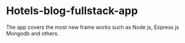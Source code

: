 # Hotels-blog-fullstack-app
The app covers the most new frame works such as Node js, Express js Mongodb and others.
